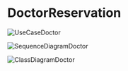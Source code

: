 # DoctorReservation
![UseCaseDoctor](https://github.com/user-attachments/assets/b4a9918d-d6b0-4688-a2c5-e01acd7617b5)





![SequenceDiagramDoctor](https://github.com/user-attachments/assets/35b522cd-73b1-4322-b462-726bab4433c6)





![ClassDiagramDoctor](https://github.com/user-attachments/assets/d4879539-c8c9-4507-bef6-19d062b1b681)

